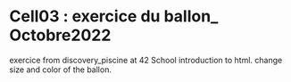 # Cell03 : exercice du ballon_ Octobre2022

exercice from discovery_piscine at 42 School
introduction to html.
change size and color of the ballon.
